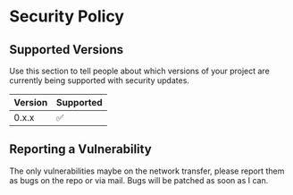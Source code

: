 # Security Policy

## Supported Versions

Use this section to tell people about which versions of your project are
currently being supported with security updates.

| Version | Supported          |
| ------- | ------------------ |
| 0.x.x   | :white_check_mark: |

## Reporting a Vulnerability

The only vulnerabilities maybe on the network transfer, please report them as bugs on the repo or via mail.
Bugs will be patched as soon as I can.
